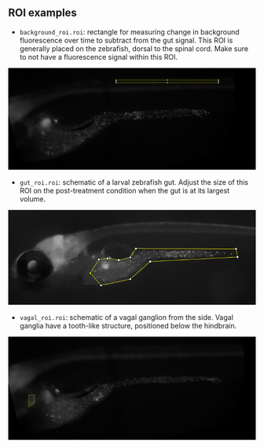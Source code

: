 ## ROI examples

- `background_roi.roi`: rectangle for measuring change in background fluorescence over time 
to subtract from the gut signal. This ROI is generally placed on the zebrafish, dorsal to 
the spinal cord. Make sure to not have a fluorescence signal within this ROI.

![Background ROI example](https://github.com/minel-arinel/gutAnalysis/blob/main/rois/background_roi_example.png)
- `gut_roi.roi`: schematic of a larval zebrafish gut. Adjust the size of this ROI on the
post-treatment condition when the gut is at its largest volume.

![Gut ROI example](https://github.com/minel-arinel/gutAnalysis/blob/main/rois/gut_roi_example.png)
- `vagal_roi.roi`: schematic of a vagal ganglion from the side. Vagal ganglia have a 
tooth-like structure, positioned below the hindbrain.

![Vagal ROI example](https://github.com/minel-arinel/gutAnalysis/blob/main/rois/vagal_roi_example.png)

